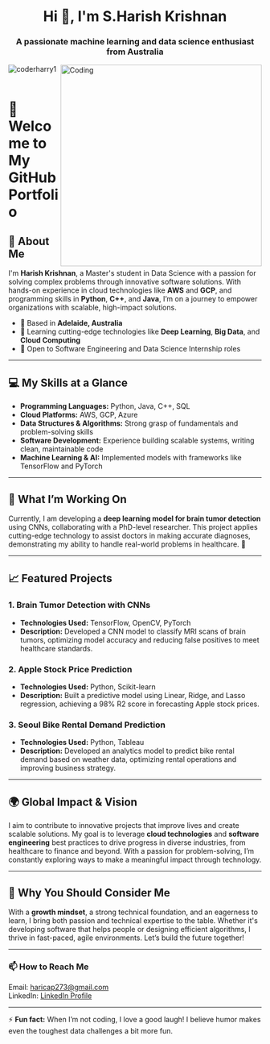 <h1 align="center">Hi 👋, I'm S.Harish Krishnan</h1>
<h3 align="center">A passionate machine learning and data science enthusiast from Australia</h3>
<img align="right" alt="Coding" width="400" src="https://cdn.dribbble.com/users/1162077/screenshots/3848914/programmer.gif">


<p align="left"> <img src="https://komarev.com/ghpvc/?username=coderharry1&label=Profile%20views&color=0e75b6&style=flat" alt="coderharry1" /> </p>

<p align="left"> <a href="https://twitter.com/" target="blank"><img src="https://img.shields.io/twitter/follow/?logo=twitter&style=for-the-badge" alt="" /></a> </p>


# 👋 Welcome to My GitHub Portfolio

## 🚀 About Me  
I'm **Harish Krishnan**, a Master's student in Data Science with a passion for solving complex problems through innovative software solutions. With hands-on experience in cloud technologies like **AWS** and **GCP**, and programming skills in **Python**, **C++**, and **Java**, I’m on a journey to empower organizations with scalable, high-impact solutions.

- 📍 Based in **Adelaide, Australia**
- 🧠 Learning cutting-edge technologies like **Deep Learning**, **Big Data**, and **Cloud Computing**
- 💼 Open to Software Engineering and Data Science Internship roles

---

## 💻 My Skills at a Glance

- **Programming Languages:** Python, Java, C++, SQL  
- **Cloud Platforms:** AWS, GCP, Azure  
- **Data Structures & Algorithms:** Strong grasp of fundamentals and problem-solving skills  
- **Software Development:** Experience building scalable systems, writing clean, maintainable code  
- **Machine Learning & AI:** Implemented models with frameworks like TensorFlow and PyTorch  

---

## 🔧 What I’m Working On

Currently, I am developing a **deep learning model for brain tumor detection** using CNNs, collaborating with a PhD-level researcher. This project applies cutting-edge technology to assist doctors in making accurate diagnoses, demonstrating my ability to handle real-world problems in healthcare. 🚀

---

## 📈 Featured Projects

### 1. **Brain Tumor Detection with CNNs**  
- **Technologies Used:** TensorFlow, OpenCV, PyTorch  
- **Description:** Developed a CNN model to classify MRI scans of brain tumors, optimizing model accuracy and reducing false positives to meet healthcare standards.

### 2. **Apple Stock Price Prediction**  
- **Technologies Used:** Python, Scikit-learn  
- **Description:** Built a predictive model using Linear, Ridge, and Lasso regression, achieving a 98% R2 score in forecasting Apple stock prices.

### 3. **Seoul Bike Rental Demand Prediction**  
- **Technologies Used:** Python, Tableau  
- **Description:** Developed an analytics model to predict bike rental demand based on weather data, optimizing rental operations and improving business strategy.

---

## 🌍 Global Impact & Vision

I aim to contribute to innovative projects that improve lives and create scalable solutions. My goal is to leverage **cloud technologies** and **software engineering** best practices to drive progress in diverse industries, from healthcare to finance and beyond. With a passion for problem-solving, I’m constantly exploring ways to make a meaningful impact through technology.

---

## 🎯 Why You Should Consider Me

With a **growth mindset**, a strong technical foundation, and an eagerness to learn, I bring both passion and technical expertise to the table. Whether it's developing software that helps people or designing efficient algorithms, I thrive in fast-paced, agile environments. Let’s build the future together!

---

### 📫 How to Reach Me

Email: [haricap273@gmail.com](mailto:haricap273@gmail.com)  
LinkedIn: [LinkedIn Profile](https://www.linkedin.com/in/harishkds/)

---

⚡ **Fun fact:** When I’m not coding, I love a good laugh! I believe humor makes even the toughest data challenges a bit more fun.
